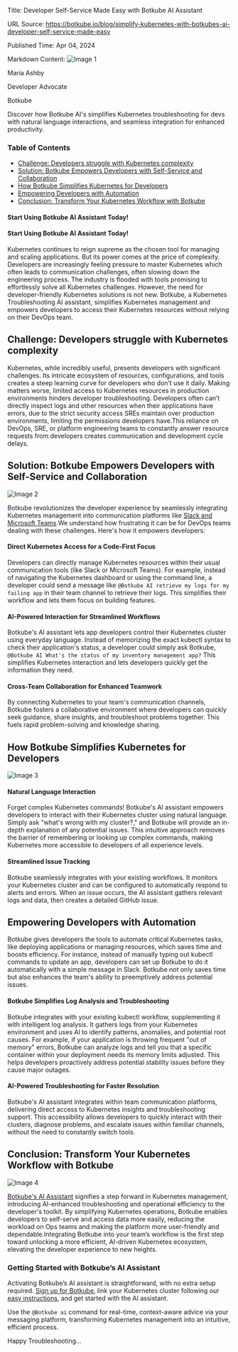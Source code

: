 Title: Developer Self-Service Made Easy with Botkube AI Assistant

URL Source: https://botkube.io/blog/simplify-kubernetes-with-botkubes-ai-developer-self-service-made-easy

Published Time: Apr 04, 2024

Markdown Content:
![Image 1](https://assets-global.website-files.com/634fabb21508d6c9db9bc46f/6408ed63e5b48fed17e54625_SE6Pjp9PW9TaOwePHJXRaxaLQgYdT2HX_5PYASmvIx8.jpeg)

Maria Ashby

Developer Advocate

Botkube

Discover how Botkube AI's simplifies Kubernetes troubleshooting for devs with natural language interactions, and seamless integration for enhanced productivity.

### Table of Contents

*   [Challenge: Developers struggle with Kubernetes complexity](#challenge-developers-struggle-with-kubernetes-complexity)
*   [‍Solution: Botkube Empowers Developers with Self-Service and Collaboration](#-solution-botkube-empowers-developers-with-self-service-and-collaboration)
*   [How Botkube Simplifies Kubernetes for Developers](#how-botkube-simplifies-kubernetes-for-developers)
*   [Empowering Developers with Automation](#empowering-developers-with-automation)
*   [Conclusion: Transform Your Kubernetes Workflow with Botkube](#conclusion-transform-your-kubernetes-workflow-with-botkube)

#### Start Using Botkube AI Assistant Today!

#### Start Using Botkube AI Assistant Today!

Kubernetes continues to reign supreme as the chosen tool for managing and scaling applications. But its power comes at the price of complexity. Developers are increasingly feeling pressure to master Kubernetes which often leads to communication challenges, often slowing down the engineering process. The industry is flooded with tools promising to effortlessly solve all Kubernetes challenges. However, the need for developer-friendly Kubernetes solutions is not new. Botkube, a Kubernetes Troubleshooting AI assistant, simplifies Kubernetes management and empowers developers to access their Kubernetes resources without relying on their DevOps team.

Challenge: Developers struggle with Kubernetes complexity
---------------------------------------------------------

Kubernetes, while incredibly useful, presents developers with significant challenges. Its intricate ecosystem of resources, configurations, and tools creates a steep learning curve for developers who don’t use it daily. Making matters worse, limited access to Kubernetes resources in production environments hinders developer troubleshooting. Developers often can’t directly inspect logs and other resources when their applications have errors, due to the strict security access SREs maintain over production environments, limiting the permissions developers have.This reliance on DevOps, SRE, or platform engineering teams to constantly answer resource requests from developers creates communication and development cycle delays.

‍**Solution: Botkube Empowers Developers with Self-Service and Collaboration**
------------------------------------------------------------------------------

![Image 2](https://assets-global.website-files.com/634fabb21508d6c9db9bc46f/65ee1a5d521144e87f59161e_Botkube%20AI%20Assistant%20-failing%20GIF.gif)

Botkube revolutionizes the developer experience by seamlessly integrating Kubernetes management into communication platforms like [Slack and Microsoft Teams](https://botkube.io/integrations).We understand how frustrating it can be for DevOps teams dealing with these challenges. Here's how it empowers developers:

#### Direct Kubernetes Access for a Code-First Focus

Developers can directly manage Kubernetes resources within their usual communication tools (like Slack or Microsoft Teams). For example, instead of navigating the Kubernetes dashboard or using the command line, a developer could send a message like `@Botkube AI retrieve my logs for my failing app` in their team channel to retrieve their logs. This simplifies their workflow and lets them focus on building features.

#### AI-Powered Interaction for Streamlined Workflows

Botkube's AI assistant lets app developers control their Kubernetes cluster using everyday language. Instead of memorizing the exact kubectl syntax to check their application's status, a developer could simply ask Botkube, `@Botkube AI What's the status of my inventory management app?` This simplifies Kubernetes interaction and lets developers quickly get the information they need.

#### Cross-Team Collaboration for Enhanced Teamwork

By connecting Kubernetes to your team's communication channels, Botkube fosters a collaborative environment where developers can quickly seek guidance, share insights, and troubleshoot problems together. This fuels rapid problem-solving and knowledge sharing.

**How Botkube Simplifies Kubernetes for Developers**
----------------------------------------------------

![Image 3](https://assets-global.website-files.com/634fabb21508d6c9db9bc46f/65e8a0387271b3eec14634d8_Co_cwk72Ki64q1a3A6OAcxn0qQvCjlhWWlTtBLPzMwhPjvVn6oHn-e2_L4twExmcpGAuis9bZKJXC2JRzuOzxMXg5MsbAugaCwe1xt5GUqWsnbug3CQkm7uGo7GX2g4dgTc-TCK1oScC7aUd82RMlG4.png)

#### Natural Language Interaction

Forget complex Kubernetes commands! Botkube's AI assistant empowers developers to interact with their Kubernetes cluster using natural language. Simply ask "what's wrong with my cluster?," and Botkube will provide an in-depth explanation of any potential issues. This intuitive approach removes the barrier of remembering or looking up complex commands, making Kubernetes more accessible to developers of all experience levels.

#### Streamlined Issue Tracking

Botkube seamlessly integrates with your existing workflows. It monitors your Kubernetes cluster and can be configured to automatically respond to alerts and errors. When an issue occurs, the AI assistant gathers relevant logs and data, then creates a detailed GitHub issue.

Empowering Developers with Automation
-------------------------------------

Botkube gives developers the tools to automate critical Kubernetes tasks, like deploying applications or managing resources, which saves time and boosts efficiency. For instance, instead of manually typing out kubectl commands to update an app, developers can set up Botkube to do it automatically with a simple message in Slack. Botkube not only saves time but also enhances the team's ability to preemptively address potential issues.

#### Botkube Simplifies Log Analysis and Troubleshooting

Botkube integrates with your existing kubectl workflow, supplementing it with intelligent log analysis. It gathers logs from your Kubernetes environment and uses AI to identify patterns, anomalies, and potential root causes. For example, if your application is throwing frequent "out of memory" errors, Botkube can analyze logs and tell you that a specific container within your deployment needs its memory limits adjusted. This helps developers proactively address potential stability issues before they cause major outages.

#### AI-Powered Troubleshooting for Faster Resolution

Botkube's AI assistant integrates within team communication platforms, delivering direct access to Kubernetes insights and troubleshooting support. This accessibility allows developers to quickly interact with their clusters, diagnose problems, and escalate issues within familiar channels, without the need to constantly switch tools.

**Conclusion: Transform Your Kubernetes Workflow with Botkube**
---------------------------------------------------------------

![Image 4](https://assets-global.website-files.com/634fabb21508d6c9db9bc46f/64b96a341b5ccb59ffb87637_act-on-events.gif)

[Botkube's AI Assistant](https://botkube.io/blog/explore-the-new-era-of-aiops-with-botkubes-ai-assistant) signifies a step forward in Kubernetes management, introducing AI-enhanced troubleshooting and operational efficiency to the developer's toolkit. By simplifying Kubernetes operations, Botkube enables developers to self-serve and access data more easily, reducing the workload on Ops teams and making the platform more user-friendly and dependable.Integrating Botkube into your team’s workflow is the first step toward unlocking a more efficient, AI-driven Kubernetes ecosystem, elevating the developer experience to new heights.

### **Getting Started with Botkube’s AI Assistant**

Activating Botkube’s AI assistant is straightforward, with no extra setup required. [Sign up for Botkube,](https://app.botkube.io/) link your Kubernetes cluster following our [easy instructions](https://botkube.io/blog/get-botkube-running-in-under-3-minutes-the-new-slack-app), and get started with the AI assistant.

Use the `@Botkube ai` command for real-time, context-aware advice via your messaging platform, transforming Kubernetes management into an intuitive, efficient process.

Happy Troubleshooting…
